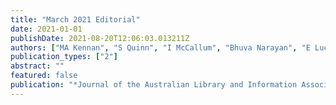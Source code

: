 ```yaml
---
title: "March 2021 Editorial"
date: 2021-01-01
publishDate: 2021-08-20T12:06:03.013211Z
authors: ["MA Kennan", "S Quinn", "I McCallum", "Bhuva Narayan", "E Luca"]
publication_types: ["2"]
abstract: ""
featured: false
publication: "*Journal of the Australian Library and Information Association*"
---
```


